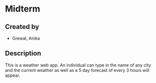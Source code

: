 # Midterm 

## Created by 
- Grewal, Anika

## Description 
This is a weather web app. An individual can type in the name of any city and the current weather as well as a 5 day forecast of every 3 hours will appear. 